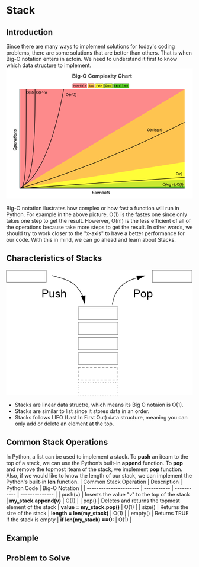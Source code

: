 # Stack

## Introduction
Since there are many ways to implement solutions for today's coding problems, there are some solutions that are better than others. That is when Big-O notation enters in actoin. We need to understand it first to know which data structure to implement. 
![This is an image](https://github.com/chenmilla/CSE-212-Final/blob/main/images/Big-O_Cheatsheet.png)

Big-O notation ilustrates how complex or how fast a function will run in Python. For example in the above picture, O(1) is the fastes one since only takes one step to get the result. Howerver, O(n!) is the less efficient of all of the operations because take more steps to get the result. In other words, we should try to work closer to the "x-axis" to have a better performance for our code. With this in mind, we can go ahead and learn about Stacks.  

## Characteristics of Stacks
![This is an image](https://github.com/chenmilla/CSE-212-Final/blob/main/images/Stack-sv.svg.png)

* Stacks are linear data structre, which means its Big O notaion is O(1). 
* Stacks are similar to list since it stores data in an order. 
* Stacks follows LIFO (Last In First Out) data structure, meaning you can only add or delete an element at the top.


## Common Stack Operations
In Python, a list can be used to implement a stack. To **push** an iteam to the top of a stack, we can use the Python’s built-in **append** function. To **pop** and remove the topmost iteam of the stack, we implement **pop** function. Also, if we would like to know the length of our stack, we can implement the Python's built-in **len** function. 
| Common Stack Operation | Description | Python Code | Big-O Notation |
| ---------------------- | ----------- | ----------- | -------------- |
| push(v)                | Inserts the value "v" to the top of the stack | **my_stack.append(v)** | O(1) |
| pop() | Deletes and returns the topmost element of the stack | **value = my_stack.pop()** | O(1) |
| size() | Returns the size of the stack | **length = len(my_stack)** | O(1) |
| empty() | Returns TRUE if the stack is empty | **if len(my_stack) ==0:** | O(1) |


## Example


## Problem to Solve
